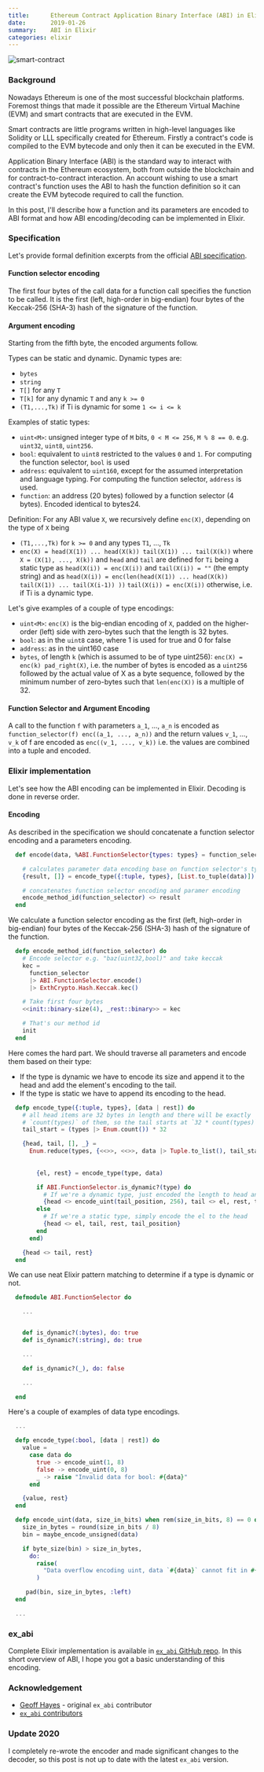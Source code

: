 ```yaml
---
title:      Ethereum Contract Application Binary Interface (ABI) in Elixir
date:       2019-01-26
summary:    ABI in Elixir
categories: elixir
---
```


![smart-contract](/images/2019-01-26-hands.jpg)

### Background

Nowadays Ethereum is one of the most successful blockchain platforms. Foremost things that made it possible are the Ethereum Virtual Machine (EVM) and smart contracts that are executed in the EVM.

Smart contracts are little programs written in high-level languages like Solidity or LLL specifically created for Ethereum. Firstly a contract's code is compiled to the EVM bytecode and only then it can be executed in the EVM.

Application Binary Interface (ABI) is the standard way to interact with contracts in the Ethereum ecosystem, both from outside the blockchain and for contract-to-contract interaction. An account wishing to use a smart contract's function uses the ABI to hash the function definition so it can create the EVM bytecode required to call the function.

In this post, I'll describe how a function and its parameters are encoded to ABI format and how ABI encoding/decoding can be implemented in Elixir.

### Specification

Let's provide formal definition excerpts from the official [ABI specification](https://solidity.readthedocs.io/en/develop/abi-spec.html).

#### Function selector encoding

The first four bytes of the call data for a function call specifies the function to be called. It is the first (left, high-order in big-endian) four bytes of the Keccak-256 (SHA-3) hash of the signature of the function.

#### Argument encoding

Starting from the fifth byte, the encoded arguments follow.

Types can be static and dynamic. Dynamic types are:
- `bytes`
- `string`
- `T[]` for any `T`
- `T[k]` for any dynamic `T` and any `k >= 0`
- `(T1,...,Tk)` if Ti is dynamic for some `1 <= i <= k`

Examples of static types:

- `uint<M>`: unsigned integer type of `M` bits, `0 < M <= 256`, `M % 8 == 0`. e.g. `uint32`, `uint8`, `uint256`.
- `bool`: equivalent to `uint8` restricted to the values `0` and `1`. For computing the function selector, `bool` is used
- `address`: equivalent to `uint160`, except for the assumed interpretation and language typing. For computing the function selector, `address` is used.
- `function`: an address (20 bytes) followed by a function selector (4 bytes). Encoded identical to bytes24.

Definition: For any ABI value `X`, we recursively define `enc(X)`, depending on the type of `X` being

- `(T1,...,Tk)` for `k >= 0` and any types `T1`, …, `Tk`
- `enc(X) = head(X(1)) ... head(X(k)) tail(X(1)) ... tail(X(k))` where `X = (X(1), ..., X(k))` and `head` and `tail` are defined for `Ti` being a static type as `head(X(i)) = enc(X(i))` and `tail(X(i)) = ""` (the empty string) and as
`head(X(i)) = enc(len(head(X(1)) ... head(X(k)) tail(X(1)) ... tail(X(i-1)) ))` `tail(X(i)) = enc(X(i))` otherwise, i.e. if Ti is a dynamic type.

Let's give examples of a couple of type encodings:

- `uint<M>`: `enc(X)` is the big-endian encoding of `X`, padded on the higher-order (left) side with zero-bytes such that the length is 32 bytes.
- `bool`: as in the `uint8` case, where 1 is used for true and 0 for false
- `address`: as in the uint160 case
- `bytes`, of length `k` (which is assumed to be of type uint256): `enc(X) = enc(k) pad_right(X)`, i.e. the number of bytes is encoded as a `uint256` followed by the actual value of X as a byte sequence, followed by the minimum number of zero-bytes such that `len(enc(X))` is a multiple of 32.

#### Function Selector and Argument Encoding

A call to the function `f` with parameters `a_1`, ..., `a_n` is encoded as `function_selector(f) enc((a_1, ..., a_n))` and the return values `v_1`, ..., `v_k` of f are encoded as `enc((v_1, ..., v_k))` i.e. the values are combined into a tuple and encoded.

### Elixir implementation

Let's see how the ABI encoding can be implemented in Elixir. Decoding is done in reverse order.

#### Encoding

As described in the specification we should concatenate a function selector encoding and a parameters encoding.

```elixir
  def encode(data, %ABI.FunctionSelector{types: types} = function_selector) do

    # calculates parameter data encoding base on function selector's types
    {result, []} = encode_type({:tuple, types}, [List.to_tuple(data)])

    # concatenates function selector encoding and paramer encoding
    encode_method_id(function_selector) <> result
  end
```

We calculate a function selector encoding as the first (left, high-order in big-endian) four bytes of the Keccak-256 (SHA-3) hash of the signature of the function.

```elixir
  defp encode_method_id(function_selector) do
    # Encode selector e.g. "baz(uint32,bool)" and take keccak
    kec =
      function_selector
      |> ABI.FunctionSelector.encode()
      |> ExthCrypto.Hash.Keccak.kec()

    # Take first four bytes
    <<init::binary-size(4), _rest::binary>> = kec

    # That's our method id
    init
  end
```

Here comes the hard part. We should traverse all parameters and encode them based on their type:

- If the type is dynamic we have to encode its size and append it to the head and add the element's encoding to the tail.
- If the type is static we have to append its encoding to the head.

```elixir
  defp encode_type({:tuple, types}, [data | rest]) do
    # all head items are 32 bytes in length and there will be exactly
    # `count(types)` of them, so the tail starts at `32 * count(types)`.
    tail_start = (types |> Enum.count()) * 32

    {head, tail, [], _} =
      Enum.reduce(types, {<<>>, <<>>, data |> Tuple.to_list(), tail_start}, fn type,
                                                                               {head, tail, data,
                                                                                tail_position} ->
        {el, rest} = encode_type(type, data)

        if ABI.FunctionSelector.is_dynamic?(type) do
          # If we're a dynamic type, just encoded the length to head and the element to body
          {head <> encode_uint(tail_position, 256), tail <> el, rest, tail_position + byte_size(el)}
        else
          # If we're a static type, simply encode the el to the head
          {head <> el, tail, rest, tail_position}
        end
      end)

    {head <> tail, rest}
  end
```

We can use neat Elixir pattern matching to determine if a type is dynamic or not.

```elixir
  defmodule ABI.FunctionSelector do

    ...


    def is_dynamic?(:bytes), do: true
    def is_dynamic?(:string), do: true

    ...

    def is_dynamic?(_), do: false

    ...

  end
```

Here's a couple of examples of data type encodings.

```elixir
  ...

  defp encode_type(:bool, [data | rest]) do
    value =
      case data do
        true -> encode_uint(1, 8)
        false -> encode_uint(0, 8)
        _ -> raise "Invalid data for bool: #{data}"
      end

    {value, rest}
  end

  defp encode_uint(data, size_in_bits) when rem(size_in_bits, 8) == 0 do
    size_in_bytes = round(size_in_bits / 8)
    bin = maybe_encode_unsigned(data)

    if byte_size(bin) > size_in_bytes,
      do:
        raise(
          "Data overflow encoding uint, data `#{data}` cannot fit in #{size_in_bytes * 8} bits"
        )

     pad(bin, size_in_bytes, :left)
  end

  ...
```

### ex_abi

Complete Elixir implementation is available in [`ex_abi` GitHub repo](https://github.com/poanetwork/ex_abi). In this short overview of ABI, I hope you got a basic understanding of this encoding.


### Acknowledgement

- [Geoff Hayes](https://github.com/hayesgm) - original `ex_abi` contributor
- [`ex_abi` contributors](https://github.com/poanetwork/ex_abi/graphs/contributors)


### Update 2020

I completely re-wrote the encoder and made significant changes to the decoder, so this post is not up to date with the latest `ex_abi` version.
